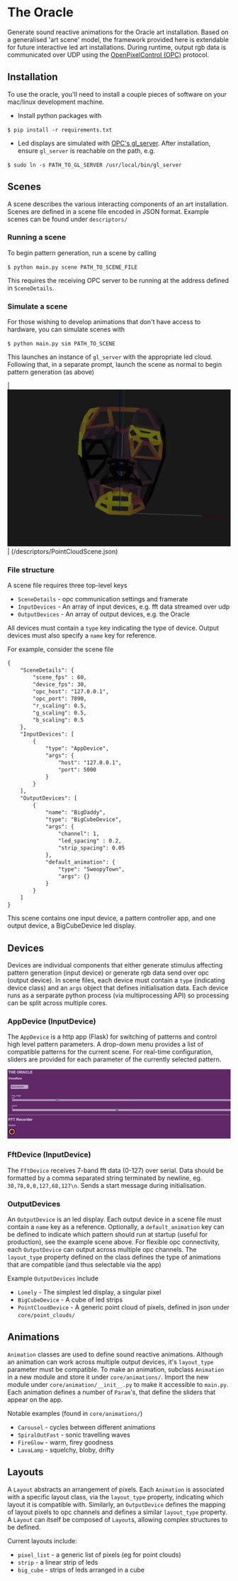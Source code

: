# The Oracle

Generate sound reactive animations for the Oracle art installation. Based on a generalised 'art scene' model, the framework provided here is extendable for future interactive led art installations. During runtime, output rgb data is communicated over UDP using the [OpenPixelControl (OPC)](https://github.com/zestyping/openpixelcontrol) protocol.

## Installation

To use the oracle, you'll need to install a couple pieces of software on your mac/linux development machine. 

* Install python packages with

`$ pip install -r requirements.txt`

* Led displays are simulated with [OPC's gl_server](https://github.com/zestyping/openpixelcontrol). After installation, ensure `gl_server` is reachable on the path, e.g.

`$ sudo ln -s PATH_TO_GL_SERVER /usr/local/bin/gl_server`

## Scenes

A scene describes the various interacting components of an art installation.
Scenes are defined in a scene file encoded in JSON format. 
Example scenes can be found under `descriptors/` 

### Running a scene

To begin pattern generation, run a scene by calling

`$ python main.py scene PATH_TO_SCENE_FILE`

This requires the receiving OPC server to be running at the address defined in `SceneDetails`.

### Simulate a scene

For those wishing to develop animations that don't have access to hardware, you can simulate scenes with

`$ python main.py sim PATH_TO_SCENE`

This launches an instance of `gl_server` with the appropriate led cloud. Following that, in a separate prompt, launch the scene as normal to begin pattern generation (as above) 

| ![Alt text](/docs/simulator.png?raw=true "/descriptors/PointCloudScene.json") |
(/descriptors/PointCloudScene.json)

### File structure

A scene file requires three top-level keys
* `SceneDetails` - opc communication settings and framerate
* `InputDevices` - An array of input devices, e.g. fft data streamed over udp
* `OutputDevices` - An array of output devices, e.g. the Oracle

All devices must contain a `type` key indicating the type of device. Output devices must also specify a `name` key for reference. 

For example, consider the scene file 
```
{
    "SceneDetails": {
        "scene_fps" : 60,
        "device_fps": 30,
        "opc_host": "127.0.0.1",
        "opc_port": 7890,
        "r_scaling": 0.5,
        "g_scaling": 0.5,
        "b_scaling": 0.5
    },
    "InputDevices": [
        {
            "type": "AppDevice",
            "args": {
                "host": "127.0.0.1",
                "port": 5000
            }
        }
    ],
    "OutputDevices": [
        {
            "name": "BigDaddy",
            "type": "BigCubeDevice",
            "args": {
                "channel": 1,
                "led_spacing" : 0.2,
                "strip_spacing": 0.05
            },
            "default_animation": {
                "type": "SwoopyTown",
                "args": {}
            }
        }
    ]
}
```

This scene contains one input device, a pattern controller app, and one output device, a BigCubeDevice led display.

## Devices

Devices are individual components that either generate stimulus affecting pattern generation (input device) or generate rgb data send over opc (output device). In scene files, each device must contain a `type` (indicating device class) and an `args` object that defines initialisation data. Each device runs as a serparate python process (via multiprocessing API) so processing can be split across multiple cores. 

### AppDevice (InputDevice)

The `AppDevice` is a http app (Flask) for switching of patterns and control high level pattern parameters.
A drop-down menu provides a list of compatible patterns for the current scene. 
For real-time configuration, sliders are provided for each parameter of the currently selected pattern.

![Alt text](/docs/app.png?raw=true "/descriptors/PointCloudScene.json")

### FftDevice (InputDevice)

The `FftDevice` receives 7-band fft data (0-127) over serial. Data should be formatted by a comma separated string terminated by newline, eg. `30,78,0,0,127,68,127\n`. Sends a start message during initialisation.

### OutputDevices

An `OutputDevice` is an led display. Each output device in a scene file must contain a `name` key as a reference. Optionally, a `default_animation` key can be defined to indicate  which pattern should run at startup (useful for production), see the example scene above. For flexible opc connectivity, each `OutputDevice` can output across multiple opc channels.
The `layout_type` property defined on the class defines the type of animations that are compatible (and thus selectable via the app)

Example `OutputDevices` include
* `Lonely` - The simplest led display, a singular pixel
* `BigCubeDevice` - A cube of led strips
* `PointCloudDevice` - A generic point cloud of pixels, defined in json under `core/point_clouds/`

## Animations

`Animation` classes are used to define sound reactive animations. Although an animation can work across multiple output devices, it's `layout_type` parameter must be compatible. To make an animation, subclass `Animation` in a new module and store it under `core/animations/`. Import the new module under `core/animation/__init__.py` to make it accessible to `main.py`.
Each animation defines a number of `Param`'s, that define the sliders that appear on the app. 

Notable examples (found in `core/animations/`)
* `Carousel` - cycles between different animations
* `SpiralOutFast` - sonic travelling waves
* `FireGlow` - warm, firey goodness
* `LavaLamp` - squelchy, bloby, drifty

## Layouts

A `Layout` abstracts an arrangement of pixels. Each `Animation` is associated with a specific layout class, via the `layout_type` property, indicating which layout it is compatible with. Similarly, an `OutputDevice` defines the mapping of layout pixels to opc channels and defines a similar `layout_type` property. A `Layout` can itself be composed of `Layout`s, allowing complex structures to be defined.

Current layouts include:
* `pixel_list` - a generic list of pixels (eg for point clouds)
* `strip` - a linear strip of leds
* `big_cube` - strips of leds arranged in a cube
